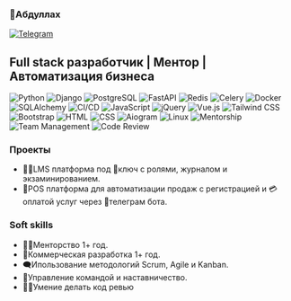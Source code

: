 
### 👋Абдуллах
<a href='https://t.me/AbdullohMahmutov' target='_blank'>![Telegram](https://img.shields.io/badge/Telegram-26A5E4?logo=telegram&logoColor=white)</a>

Full stack разработчик | Ментор | Автоматизация бизнеса
---
![Python](https://img.shields.io/badge/Python-3.9-blue?logo=python)
![Django](https://img.shields.io/badge/Django-4.0-green?logo=django)
![PostgreSQL](https://img.shields.io/badge/PostgreSQL-14-blue?logo=postgresql)
![FastAPI](https://img.shields.io/badge/FastAPI-009688?logo=fastapi&logoColor=white)
![Redis](https://img.shields.io/badge/Redis-DC382D?logo=redis&logoColor=white)
![Celery](https://img.shields.io/badge/Celery-37814A?logo=celery&logoColor=white)
![Docker](https://img.shields.io/badge/Docker-2496ED?logo=docker&logoColor=white)
![SQLAlchemy](https://img.shields.io/badge/SQLAlchemy-323232?logo=sqlalchemy&logoColor=red)
![CI/CD](https://img.shields.io/badge/CI/CD-4285F4?logo=githubactions&logoColor=white)
![JavaScript](https://img.shields.io/badge/JavaScript-F7DF1E?logo=javascript&logoColor=black)
![jQuery](https://img.shields.io/badge/jQuery-0769AD?logo=jquery&logoColor=white)
![Vue.js](https://img.shields.io/badge/Vue.js-4FC08D?logo=vue.js&logoColor=white)
![Tailwind CSS](https://img.shields.io/badge/Tailwind_CSS-38B2AC?logo=tailwindcss&logoColor=white)
![Bootstrap](https://img.shields.io/badge/Bootstrap-7952B3?logo=bootstrap&logoColor=white)
![HTML](https://img.shields.io/badge/HTML5-E34F26?logo=html5&logoColor=white)
![CSS](https://img.shields.io/badge/CSS3-1572B6?logo=css3&logoColor=white)
![Aiogram](https://img.shields.io/badge/Aiogram-2C2D72?logo=telegram&logoColor=white)
![Linux](https://img.shields.io/badge/Linux-FCC624?logo=linux&logoColor=black)
![Mentorship](https://img.shields.io/badge/Mentorship-1%2B_year-blue?style=flat&logo=teach&logoColor=white)
![Team Management](https://img.shields.io/badge/Team_Management-%F0%9F%A4%B5-blue?style=flat&logo=teams&logoColor=white)
![Code Review](https://img.shields.io/badge/Code_Review-%F0%9F%A7%91%E2%80%8D%F0%9F%92%BB-critical?style=flat&logo=git&logoColor=white)
### Проекты
- 🧑‍🎓LMS платформа под 🔑ключ с ролями, журналом и экзаминированием.
- 🛒POS платформа для автоматизации продаж с регистрацией и 💳оплатой услуг через 📨телеграм бота.
### Soft skills
- 🧑‍🏫Менторство 1+ год.
- 🏬Коммерческая разработка 1+ год.
- 🗨️Ипользование методологий Scrum, Agile и Kanban.
- 🤵Управление командой и наставничество.
- 🧑‍💻Умение делать код ревью
  
